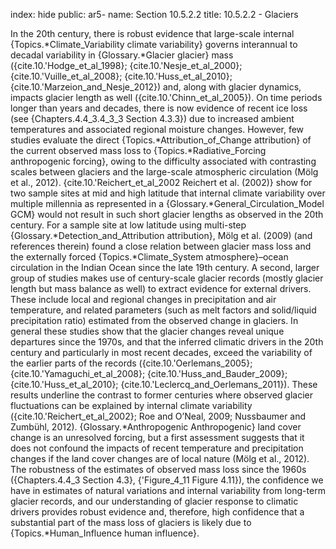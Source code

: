 index: hide
public: ar5-
name: Section 10.5.2.2
title: 10.5.2.2 - Glaciers

In the 20th century, there is robust evidence that large-scale internal {Topics.*Climate_Variability climate variability} governs interannual to decadal variability in {Glossary.*Glacier glacier} mass ({cite.10.'Hodge_et_al_1998}; {cite.10.'Nesje_et_al_2000}; {cite.10.'Vuille_et_al_2008}; {cite.10.'Huss_et_al_2010}; {cite.10.'Marzeion_and_Nesje_2012}) and, along with glacier dynamics, impacts glacier length as well ({cite.10.'Chinn_et_al_2005}). On time periods longer than years and decades, there is now evidence of recent ice loss (see {Chapters.4.4_3.4_3_3 Section 4.3.3}) due to increased ambient temperatures and associated regional moisture changes. However, few studies evaluate the direct {Topics.*Attribution_of_Change attribution} of the current observed mass loss to {Topics.*Radiative_Forcing anthropogenic forcing}, owing to the difficulty associated with contrasting scales between glaciers and the large-scale atmospheric circulation (Mölg et al., 2012). {cite.10.'Reichert_et_al_2002 Reichert et al. (2002)} show for two sample sites at mid and high latitude that internal climate variability over multiple millennia as represented in a {Glossary.*General_Circulation_Model GCM} would not result in such short glacier lengths as observed in the 20th century. For a sample site at low latitude using multi-step {Glossary.*Detection_and_Attribution attribution}, Mölg et al. (2009) (and references therein) found a close relation between glacier mass loss and the externally forced {Topics.*Climate_System atmosphere}–ocean circulation in the Indian Ocean since the late 19th century. A second, larger group of studies makes use of century-scale glacier records (mostly glacier length but mass balance as well) to extract evidence for external drivers. These include local and regional changes in precipitation and air temperature, and related parameters (such as melt factors and solid/liquid precipitation ratio) estimated from the observed change in glaciers. In general these studies show that the glacier changes reveal unique departures since the 1970s, and that the inferred climatic drivers in the 20th century and particularly in most recent decades, exceed the variability of the earlier parts of the records ({cite.10.'Oerlemans_2005}; {cite.10.'Yamaguchi_et_al_2008}; {cite.10.'Huss_and_Bauder_2009}; {cite.10.'Huss_et_al_2010}; {cite.10.'Leclercq_and_Oerlemans_2011}). These results underline the contrast to former centuries where observed glacier fluctuations can be explained by internal climate variability ({cite.10.'Reichert_et_al_2002}; Roe and O’Neal, 2009; Nussbaumer and Zumbühl, 2012). {Glossary.*Anthropogenic Anthropogenic} land cover change is an unresolved forcing, but a first assessment suggests that it does not confound the impacts of recent temperature and precipitation changes if the land cover changes are of local nature (Mölg et al., 2012). The robustness of the estimates of observed mass loss since the 1960s ({Chapters.4.4_3 Section 4.3}, {'Figure_4_11 Figure 4.11}), the confidence we have in estimates of natural variations and internal variability from long-term glacier records, and our understanding of glacier response to climatic drivers provides robust evidence and, therefore, high confidence that a substantial part of the mass loss of glaciers is likely due to {Topics.*Human_Influence human influence}.
